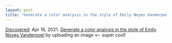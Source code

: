 ```yaml
---
layout: post
title: "Generate a color analysis in the style of Emily Noyes Vanderpoel"
---
```

[Discovered](http://rolandtanglao.com/2020/07/29/p1-blogthis-checkvist-list-links-to-blog/): Apr 16, 2021. [Generate a color analysis in the style of Emily Noyes Vanderpoel](https://flowingdata.com/2021/04/16/generate-a-color-analysis-by-uploading-an-image/) by uploading an image <-- super cool!
